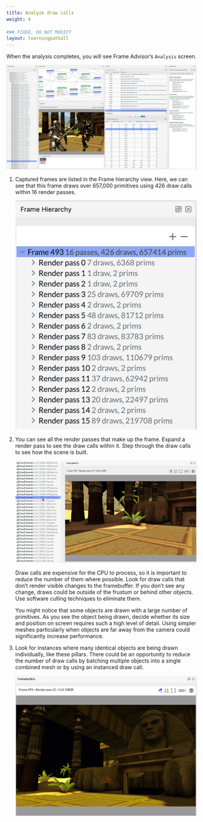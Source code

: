 ```yaml
---
title: Analyze draw calls
weight: 4

### FIXED, DO NOT MODIFY
layout: learningpathall
---
```

When the analysis completes, you will see Frame Advisor’s `Analysis` screen.

![Frame Advisor's Analysis screen alt-text#center](fa_analysis.png "Figure 1. Frame Advisor's Analysis screen")

1. Captured frames are listed in the Frame hierarchy view. Here, we can see that this frame draws over 657,000 primitives using 426 draw calls within 16 render passes.

    ![Frame Hierarchy view alt-text#center](fa_frame_hierarchy.png "Figure 1. The Frame Hierarchy view in Frame Advisor")

1. You can see all the render passes that make up the frame. Expand a render pass to see the draw calls within it. Step through the draw calls to see how the scene is built.

    ![Stepping through draw calls alt-text#center](FA_step_drawcalls.gif "Figure 1. Stepping through draw calls in Frame Advisor")

    Draw calls are expensive for the CPU to process, so it is important to reduce the number of them where possible. Look for draw calls that don’t render visible changes to the framebuffer. If you don’t see any change, draws could be outside of the frustum or behind other objects. Use software culling techniques to eliminate them.

    You might notice that some objects are drawn with a large number of primitives. As you see the object being drawn, decide whether its size and position on screen requires such a high level of detail. Using simpler meshes particularly when objects are far away from the camera could significantly increase performance.
    
1. Look for instances where many identical objects are being drawn individually, like these pillars. There could be an opportunity to reduce the number of draw calls by batching multiple objects into a single combined mesh or by using an instanced draw call.

    ![Framebuffers view alt-text#center](Pillars.gif "Figure 1. Framebuffers view in Frame Advisor")
